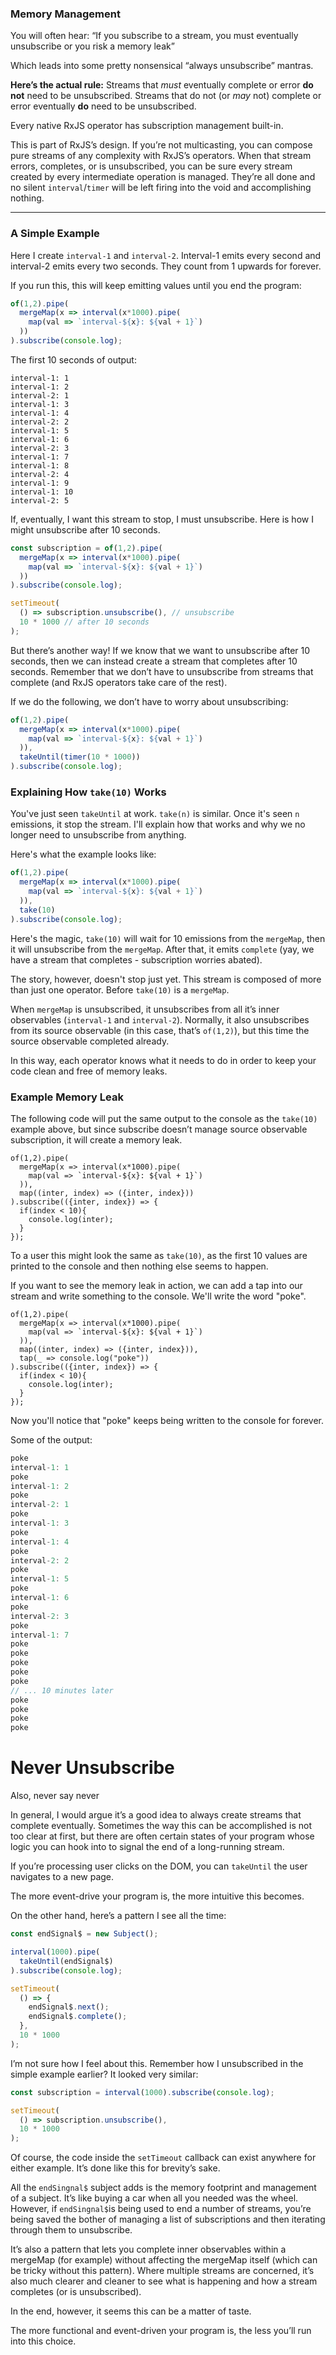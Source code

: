 ### Memory Management

You will often hear: “If you subscribe to a stream, you must eventually unsubscribe or you risk a memory leak”

Which leads into some pretty nonsensical “always unsubscribe” mantras.

**Here’s the actual rule:** Streams that *must* eventually complete or error **do not** need to be unsubscribed. Streams that do not (or *may* not) complete or error eventually **do** need to be unsubscribed.

Every native RxJS operator has subscription management built-in.

This is part of RxJS’s design. If you’re not multicasting, you can compose pure streams of any complexity with RxJS’s operators. When that stream errors, completes, or is unsubscribed, you can be sure every stream created by every intermediate operation is managed. They’re all done and no silent `interval`/`timer` will be left firing into the void and accomplishing nothing.

---

### A Simple Example

Here I create `interval-1` and `interval-2`. Interval-1 emits every second and interval-2 emits every two seconds. They count from 1 upwards for forever.

If you run this, this will keep emitting values until you end the program:

```JavaScript
of(1,2).pipe(
  mergeMap(x => interval(x*1000).pipe(
    map(val => `interval-${x}: ${val + 1}`)
  ))
).subscribe(console.log);
```

The first 10 seconds of output:

```
interval-1: 1
interval-1: 2
interval-2: 1
interval-1: 3
interval-1: 4
interval-2: 2
interval-1: 5
interval-1: 6
interval-2: 3
interval-1: 7
interval-1: 8
interval-2: 4
interval-1: 9
interval-1: 10
interval-2: 5
```

If, eventually, I want this stream to stop, I must unsubscribe. Here is how I might unsubscribe after 10 seconds.

```JavaScript
const subscription = of(1,2).pipe(
  mergeMap(x => interval(x*1000).pipe(
    map(val => `interval-${x}: ${val + 1}`)
  ))
).subscribe(console.log);

setTimeout(
  () => subscription.unsubscribe(), // unsubscribe
  10 * 1000 // after 10 seconds
);
```

But there’s another way! If we know that we want to unsubscribe after 10 seconds, then we can instead create a stream that completes after 10 seconds. Remember that we don’t have to unsubscribe from streams that complete (and RxJS operators take care of the rest).

If we do the following, we don’t have to worry about unsubscribing: 

```JavaScript
of(1,2).pipe(
  mergeMap(x => interval(x*1000).pipe(
    map(val => `interval-${x}: ${val + 1}`)
  )),
  takeUntil(timer(10 * 1000))
).subscribe(console.log);
```

### Explaining How `take(10)` Works

You've just seen `takeUntil` at work. `take(n)` is similar. Once it's seen `n` emissions, it stop the stream. I'll explain how that works and why we no longer need to unsubscribe from anything.

Here's what the example looks like:

```JavaScript
of(1,2).pipe(
  mergeMap(x => interval(x*1000).pipe(
    map(val => `interval-${x}: ${val + 1}`)
  )),
  take(10)
).subscribe(console.log);
```

Here's the magic, `take(10)` will wait for 10 emissions from the `mergeMap`, then it will unsubscribe from the `mergeMap`. After that, it emits `complete` (yay, we have a stream that completes - subscription worries abated). 

The story, however, doesn't stop just yet. This stream is composed of more than just one operator. Before `take(10)` is a `mergeMap`.

When `mergeMap` is unsubscribed, it unsubscribes from all it’s inner observables (`interval-1` and `interval-2`). Normally, it also unsubscribes from its source observable (in this case, that’s `of(1,2)`), but this time the source observable completed already.

In this way, each operator knows what it needs to do in order to keep your code clean and free of memory leaks.

### Example Memory Leak

The following code will put the same output to the console as the `take(10)` example above, but since subscribe doesn’t manage source observable subscription, it will create a memory leak.

```JavaScriipt
of(1,2).pipe(
  mergeMap(x => interval(x*1000).pipe(
    map(val => `interval-${x}: ${val + 1}`)
  )),
  map((inter, index) => ({inter, index}))
).subscribe(({inter, index}) => {
  if(index < 10){
    console.log(inter);
  }
});
```

To a user this might look the same as `take(10)`, as the first 10 values are printed to the console and then nothing else seems to happen.

If you want to see the memory leak in action, we can add a tap into our stream and write something to the console. We'll write the word "poke".

```JavaScriipt
of(1,2).pipe(
  mergeMap(x => interval(x*1000).pipe(
    map(val => `interval-${x}: ${val + 1}`)
  )),
  map((inter, index) => ({inter, index})),
  tap(_ => console.log("poke"))
).subscribe(({inter, index}) => {
  if(index < 10){
    console.log(inter);
  }
});
```

Now you'll notice that "poke" keeps being written to the console for forever.

Some of the output:

```JavaScript
poke
interval-1: 1
poke
interval-1: 2
poke
interval-2: 1
poke
interval-1: 3
poke
interval-1: 4
poke
interval-2: 2
poke
interval-1: 5
poke
interval-1: 6
poke
interval-2: 3
poke
interval-1: 7
poke
poke
poke
poke
poke
// ... 10 minutes later
poke
poke
poke
poke
```

# Never Unsubscribe

Also, never say never

In general, I would argue it’s a good idea to always create streams that complete eventually. Sometimes the way this can be accomplished is not too clear at first, but there are often certain states of your program whose logic you can hook into to signal the end of a long-running stream.

If you’re processing user clicks on the DOM, you can `takeUntil` the user navigates to a new page.

The more event-drive your program is, the more intuitive this becomes. 

On the other hand, here’s a pattern I see all the time:

```JavaScript
const endSignal$ = new Subject();

interval(1000).pipe(
  takeUntil(endSignal$)
).subscribe(console.log);

setTimeout(
  () => {
    endSignal$.next();
    endSignal$.complete();
  },
  10 * 1000
);
```

I’m not sure how I feel about this. Remember how I unsubscribed in the simple example earlier? It looked very similar: 

```JavaScript
const subscription = interval(1000).subscribe(console.log);

setTimeout(
  () => subscription.unsubscribe(),
  10 * 1000
);
```

Of course, the code inside the `setTimeout` callback can exist anywhere for either example. It’s done like this for brevity’s sake.

All the `endSingnal$` subject adds is the memory footprint and management of a subject. It’s like buying a car when all you needed was the wheel. However, if `endSingnal$`is being used to end a number of streams, you’re being saved the bother of managing a list of subscriptions and then iterating through them to unsubscribe.

It’s also a pattern that lets you complete inner observables within a mergeMap (for example) without affecting the mergeMap itself (which can be tricky without this pattern). Where multiple streams are concerned, it’s also much clearer and cleaner to see what is happening and how a stream completes (or is unsubscribed). 

In the end, however, it seems this can be a matter of taste.

The more functional and event-driven your program is, the less you’ll run into this choice. 


